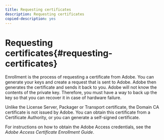 ```yaml
---
title: Requesting certificates
description: Requesting certificates
copied-description: yes
---
```


# Requesting certificates{#requesting-certificates}

Enrollment is the process of requesting a certificate from Adobe. You can generate your keys and create a request that is sent to Adobe. Adobe then generates the certificate and sends it back to you. Adobe will not know the contents of the private key. Therefore, you must have a way to back up the key so that you can recover it in case of hardware failure.

Unlike the License Server, Packager or Transport certificate, the Domain CA certificate is not issued by Adobe. You can obtain this certificate from a Certificate Authority, or you can generate a self-signed certificate.

For instructions on how to obtain the Adobe Access credentials, see the *Adobe Access Certificate Enrollment Guide*. 
